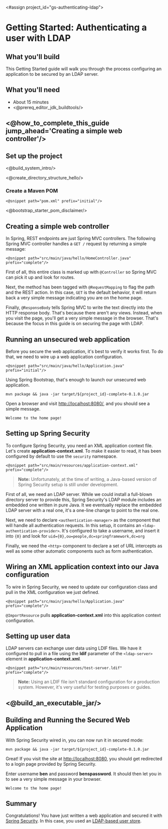 <#assign project_id="gs-authenticating-ldap">

Getting Started: Authenticating a user with LDAP
================================================

What you'll build
-----------------

This Getting Started guide will walk you through the process configuring an application to be secured by an LDAP server.

What you'll need
----------------

 - About 15 minutes
 - <@prereq_editor_jdk_buildtools/>

## <@how_to_complete_this_guide jump_ahead='Creating a simple web controller'/>


<a name="scratch"></a>
Set up the project
------------------

<@build_system_intro/>

<@create_directory_structure_hello/>

### Create a Maven POM

    <@snippet path="pom.xml" prefix="initial"/>

<@bootstrap_starter_pom_disclaimer/>


<a name="initial"></a>
Creating a simple web controller
--------------------------------
In Spring, REST endpoints are just Spring MVC controllers. The following Spring MVC controller handles a `GET /` request by returning a simple message:

    <@snippet path="src/main/java/hello/HomeController.java" prefix="complete"/>
    
First of all, this entire class is marked up with `@Controller` so Spring MVC can pick it up and look for routes.

Next, the method has been tagged with `@RequestMapping` to flag the path and the REST action. In this case, `GET` is the default behavior, it will return back a very simple message indicating you are on the home page. 

Finally, `@ResponseBody` tells Spring MVC to write the text directly into the HTTP response body. That's because there aren't any views. Instead, when you visit the page, you'll get a very simple message in the browser. That's because the focus in this guide is on securing the page with LDAP.

Running an unsecured web application
-------------------------------------
Before you secure the web application, it's best to verify it works first. To do that, we need to wire up a web application configuration.

    <@snippet path="src/main/java/hello/Application.java" prefix="initial"/>

Using Spring Bootstrap, that's enough to launch our unsecured web application.

    mvn package && java -jar target/${project_id}-complete-0.1.0.jar

Open a browser and visit <http://localhost:8080/>, and you should see a simple message.

```
Welcome to the home page!
```

Setting up Spring Security
----------------------------
To configure Spring Security, you need an XML application context file. Let's create **application-context.xml**. To make it easier to read, it has been configured by default to use the `security` namespace.

    <@snippet path="src/main/resources/application-context.xml" prefix="complete"/>

> **Note:** Unfortunately, at the time of writing, a Java-based version of Spring Security setup is still under development.

First of all, we need an LDAP server. While we could install a full-blown directory server to provide this, Spring Security's LDAP module includes an embedded one written in pure Java. It we eventually replace the embedded LDAP server with a real one, it's a one-line change to point to the real one.

Next, we need to declare `<authentication-manager>` as the component that will handle all authentication requests. In this setup, it contains an `<ldap-authentication-provider>`. It's configured to take a username, and insert it into `{0}` and look for `uid={0},ou=people,dc=springframework,dc=org`

Finally, we need the `<http>` component to declare a set of URL intercepts as well as some other automatic components such as form authentication.

Wiring an XML application context into our Java configuration
-------------------------------------------------------------
To wire in Spring Security, we need to update our configuration class and pull in the XML configuration we just defined.

    <@snippet path="src/main/java/hello/Application.java" prefix="complete"/>

`@ImportResource` pulls **application-context.xml** into this application context configuration.

Setting up user data
--------------------

LDAP servers can exchange user data using LDIF files. We have it configured to pull in a file using the **ldif** parameter of the `<ldap-server>` element in **application-context.xml**.

    <@snippet path="src/main/resources/test-server.ldif" prefix="complete"/>
    
> **Note:** Using an LDIF file isn't standard configuration for a production system. However, it's very useful for testing purposes or guides.

## <@build_an_executable_jar/>

Building and Running the Secured Web Application
------------------------------------------------
With Spring Security wired in, you can now run it in secured mode:

    mvn package && java -jar target/${project_id}-complete-0.1.0.jar

Great! If you visit the site at <http://localhost:8080>, you should get redirected to a login page provided by Spring Security.

Enter username **ben** and password **benspassword**. It should then let you in to see a very simple message in your browser.

```
Welcome to the home page!
```

Summary
-------
Congratulations! You have just written a web application and secured it with [Spring Security](http://static.springsource.org/spring-security/site/docs/3.2.x/reference/springsecurity-single.html). In this case, you used an [LDAP-based user store](http://static.springsource.org/spring-security/site/docs/3.2.x/reference/springsecurity-single.html#ldap).


